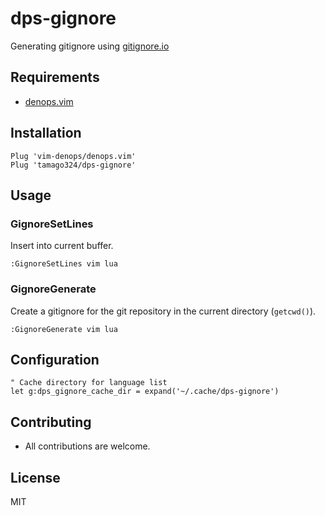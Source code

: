 # dps-gignore

Generating gitignore using [gitignore.io](https://www.toptal.com/developers/gitignore)

## Requirements

* [denops.vim](https://github.com/vim-denops/denops.vim)

## Installation

```vim
Plug 'vim-denops/denops.vim'
Plug 'tamago324/dps-gignore'
```

## Usage


### GignoreSetLines

Insert into current buffer.

```vim
:GignoreSetLines vim lua
```


### GignoreGenerate


Create a gitignore for the git repository in the current directory (`getcwd()`).

```vim
:GignoreGenerate vim lua
```


## Configuration

```vim
" Cache directory for language list
let g:dps_gignore_cache_dir = expand('~/.cache/dps-gignore')
```


## Contributing

* All contributions are welcome.


## License

MIT

